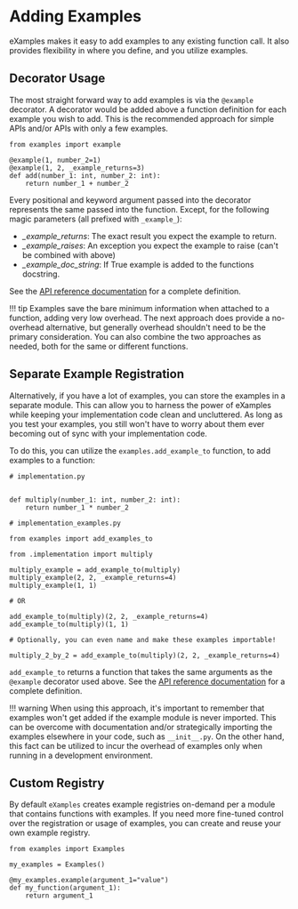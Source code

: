 # Adding Examples

eXamples makes it easy to add examples to any existing function call. It also provides flexibility in where you define, and you utilize examples.

## Decorator Usage

The most straight forward way to add examples is via the `@example` decorator. A decorator would be added above a function definition for each example
you wish to add. This is the recommended approach for simple APIs and/or APIs with only a few examples.

```python3
from examples import example

@example(1, number_2=1)
@example(1, 2, _example_returns=3)
def add(number_1: int, number_2: int):
    return number_1 + number_2
```

Every positional and keyword argument passed into the decorator represents the same passed into the function.
Except, for the following magic parameters (all prefixed with `_example_`):

- *_example_returns*: The exact result you expect the example to return.
- *_example_raises*: An exception you expect the example to raise (can't be combined with above)
- *_example_doc_string*: If True example is added to the functions docstring.

See the [API reference documentation](https://timothycrosley.github.io/examples/reference/examples/api/#example) for a complete definition.

!!! tip
    Examples save the bare minimum information when attached to a function, adding very low overhead.
    The next approach does provide a no-overhead alternative, but generally overhead shouldn't need to be the primary consideration. You can also combine the two approaches as needed, both for the same or different functions.

## Separate Example Registration

Alternatively, if you have a lot of examples, you can store the examples in a separate module. This can allow you
to harness the power of eXamples while keeping your implementation code clean and uncluttered.
As long as you test your examples, you still won't have to worry about them ever becoming out of sync with your
implementation code.

To do this, you can utilize the `examples.add_example_to` function, to add examples to a function:

```python3
# implementation.py


def multiply(number_1: int, number_2: int):
    return number_1 * number_2
```

```python3
# implementation_examples.py

from examples import add_examples_to

from .implementation import multiply

multiply_example = add_example_to(multiply)
multiply_example(2, 2, _example_returns=4)
multiply_example(1, 1)

# OR

add_example_to(multiply)(2, 2, _example_returns=4)
add_example_to(multiply)(1, 1)

# Optionally, you can even name and make these examples importable!

multiply_2_by_2 = add_example_to(multiply)(2, 2, _example_returns=4)
```

`add_example_to` returns a function that takes the same arguments as the `@example` decorator used above.
See the [API reference documentation](https://timothycrosley.github.io/examples/reference/examples/api/#add_example_to) for a complete definition.

!!! warning
    When using this approach, it's important to remember that examples won't get added if the example module is never imported.
    This can be overcome with documentation and/or strategically importing the examples elsewhere in your code, such as `__init__.py`.
    On the other hand, this fact can be utilized to incur the overhead of examples only when running in a development environment.

## Custom Registry

By default `eXamples` creates example registries on-demand per a module that contains functions with examples.
If you need more fine-tuned control over the registration or usage of examples, you can create and reuse your own example registry.

```
from examples import Examples

my_examples = Examples()

@my_examples.example(argument_1="value")
def my_function(argument_1):
    return argument_1
```
